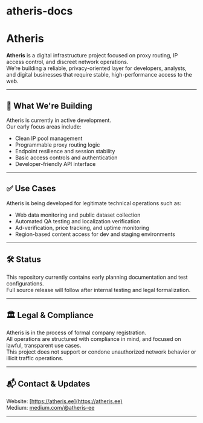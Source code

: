 # atheris-docs
# Atheris

**Atheris** is a digital infrastructure project focused on proxy routing, IP access control, and discreet network operations.  
We’re building a reliable, privacy-oriented layer for developers, analysts, and digital businesses that require stable, high-performance access to the web.

---

## 🔧 What We're Building

Atheris is currently in active development.  
Our early focus areas include:

- Clean IP pool management
- Programmable proxy routing logic
- Endpoint resilience and session stability
- Basic access controls and authentication
- Developer-friendly API interface

---

## ✅ Use Cases

Atheris is being developed for legitimate technical operations such as:

- Web data monitoring and public dataset collection
- Automated QA testing and localization verification
- Ad-verification, price tracking, and uptime monitoring
- Region-based content access for dev and staging environments

---

## 🛠️ Status

This repository currently contains early planning documentation and test configurations.  
Full source release will follow after internal testing and legal formalization.

---

## 🏛️ Legal & Compliance

Atheris is in the process of formal company registration.  
All operations are structured with compliance in mind, and focused on lawful, transparent use cases.  
This project does not support or condone unauthorized network behavior or illicit traffic operations.

---

## 📬 Contact & Updates

Website: [https://atheris.ee](https://atheris.ee)  
Medium: [medium.com/@atheris-ee](https://medium.com/@atheris-ee)

---

